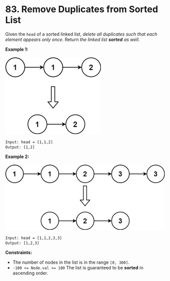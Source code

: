 # 83. Remove Duplicates from Sorted List

Given the `head` of a sorted linked list, <em>delete all duplicates such that each element appears only once</em>. Return <em>the linked list <strong>sorted</strong> as well</em>.

<strong>Example 1:</strong><br><br>
<img src="./images/list1.jpg" alt="list1.jpg">
```
Input: head = [1,1,2]
Output: [1,2]
```

<strong>Example 2:</strong><br><br>
<img src="./images/list2.jpg" alt="list2.jpg">
```
Input: head = [1,1,2,3,3]
Output: [1,2,3]
```


<strong>Constraints:</strong>

- The number of nodes in the list is in the range `[0, 300]`.
- `-100 <= Node.val <= 100`
The list is guaranteed to be <strong>sorted</strong> in ascending order.